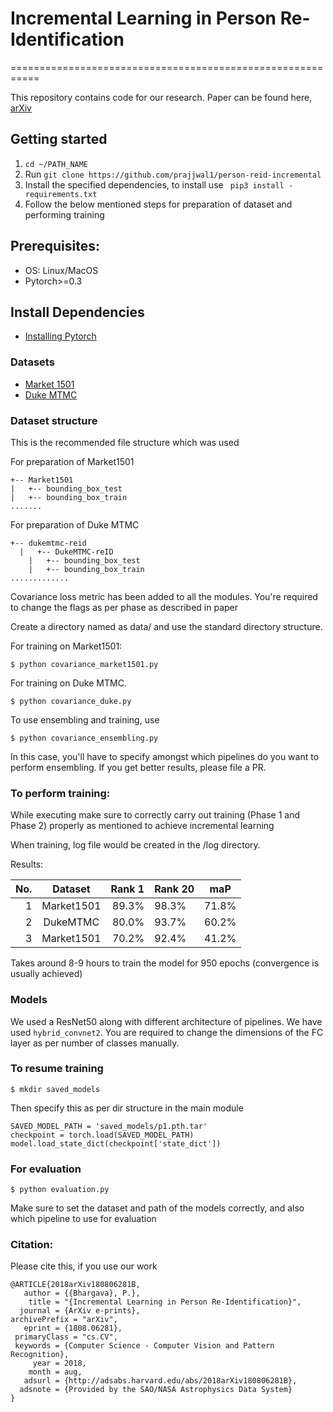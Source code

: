 # Incremental Learning in Person Re-Identification

===========================================================

This repository contains code for our research. Paper can be found here, [arXiv](https://arxiv.org/abs/1808.06281)

## Getting started
1. `cd ~/PATH_NAME`
2. Run `git clone https://github.com/prajjwal1/person-reid-incremental`
3. Install the specified dependencies, to install use
` pip3 install - requirements.txt`
4. Follow the below mentioned steps for preparation of dataset and performing training

## Prerequisites:
-  OS: Linux/MacOS
-  Pytorch>=0.3

## Install Dependencies
- [Installing Pytorch](pytorch.org)

### Datasets
- [Market 1501](http://www.liangzheng.org/Project/project_reid.html)
- [Duke MTMC](http://vision.cs.duke.edu/DukeMTMC/)

### Dataset structure
This is the recommended file structure which was used

For preparation of Market1501
```
+-- Market1501
|   +-- bounding_box_test
|   +-- bounding_box_train
.......
```

For preparation of Duke MTMC
```
+-- dukemtmc-reid
  |   +-- DukeMTMC-reID
    |   +-- bounding_box_test
    |   +-- bounding_box_train
.............
```

Covariance loss metric has been added to all the modules. 
You're required to change the flags as per phase as described in paper

Create a directory named as data/ and use the standard directory structure.

For training on Market1501:
```
$ python covariance_market1501.py
```

For training on Duke MTMC. 
```
$ python covariance_duke.py
```

To use ensembling and training, use
```
$ python covariance_ensembling.py
```

In this case, you'll have to specify amongst which pipelines do you want to perform ensembling. If you get better results, please file a PR.

### To perform training:
While executing make sure to correctly carry out training (Phase 1 and Phase 2) properly as mentioned to achieve incremental learning

When training, log file would be created in the /log directory.

Results:

| No.|      Dataset      |  Rank 1 | Rank 20 | maP |
|---:|:-------------: |--------:|---------|-----|
| 1       | Market1501      | 89.3%  |  98.3%  |71.8%|
| 2       | DukeMTMC      | 80.0%  |  93.7%  |60.2%|
| 3       | Market1501      | 70.2%  |  92.4%  |41.2%|


Takes around 8-9 hours to train the model for 950 epochs (convergence is usually achieved)


### Models
We used a ResNet50 along with different architecture of pipelines. We have used `hybrid_convnet2`. You are required to change the dimensions of the FC layer as per number of classes manually. 

### To resume training
```
$ mkdir saved_models
```
Then specify this as per dir structure in the main module
```
SAVED_MODEL_PATH = 'saved_models/p1.pth.tar'
checkpoint = torch.load(SAVED_MODEL_PATH)
model.load_state_dict(checkpoint['state_dict'])
```
### For evaluation
```
$ python evaluation.py
```
Make sure to set the dataset and path of the models correctly, and also which pipeline to use for evaluation

### Citation:
Please cite this, if you use our work
```
@ARTICLE{2018arXiv180806281B,
   author = {{Bhargava}, P.},
    title = "{Incremental Learning in Person Re-Identification}",
  journal = {ArXiv e-prints},
archivePrefix = "arXiv",
   eprint = {1808.06281},
 primaryClass = "cs.CV",
 keywords = {Computer Science - Computer Vision and Pattern Recognition},
     year = 2018,
    month = aug,
   adsurl = {http://adsabs.harvard.edu/abs/2018arXiv180806281B},
  adsnote = {Provided by the SAO/NASA Astrophysics Data System}
}
```
